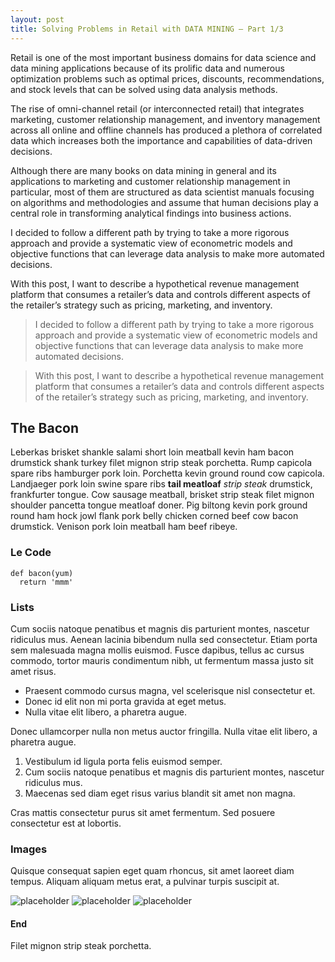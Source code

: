 ```yaml
---
layout: post
title: Solving Problems in Retail with DATA MINING – Part 1/3
---
```


Retail is one of the most important business domains for data science and data mining applications because of its prolific data and numerous optimization problems such as optimal prices, discounts, recommendations, and stock levels that can be solved using data analysis methods. 

The rise of omni-channel retail (or interconnected retail) that integrates marketing, customer relationship management, and inventory management across all online and offline channels has produced a plethora of correlated data which increases both the importance and capabilities of data-driven decisions.

Although there are many books on data mining in general and its applications to marketing and customer relationship management in particular, most of them are structured as data scientist manuals focusing on algorithms and methodologies and assume that human decisions play a central role in transforming analytical findings into business actions. 

I decided to follow a different path by trying to take a more rigorous approach and provide a systematic view of econometric models and objective functions that can leverage data analysis to make more automated decisions. 

With this post, I want to describe a hypothetical revenue management platform that consumes a retailer’s data and controls different aspects of the retailer’s strategy such as pricing, marketing, and inventory.

> I decided to follow a different path by trying to take a more rigorous approach and provide a systematic view of econometric models and objective functions that can leverage data analysis to make more automated decisions. 

> With this post, I want to describe a hypothetical revenue management platform that consumes a retailer’s data and controls different aspects of the retailer’s strategy such as pricing, marketing, and inventory.

## The Bacon

Leberkas brisket shankle salami short loin meatball kevin ham bacon drumstick shank turkey filet mignon strip steak porchetta.
Rump capicola spare ribs hamburger pork loin. Porchetta kevin ground round cow capicola.
Landjaeger pork loin swine spare ribs **tail meatloaf** *strip steak* drumstick, frankfurter tongue.
Cow sausage meatball, brisket strip steak filet mignon shoulder pancetta tongue meatloaf doner.
Pig biltong kevin pork ground round ham hock jowl flank pork belly chicken corned beef cow bacon drumstick.
Venison pork loin meatball ham beef ribeye.

### Le Code

```
def bacon(yum)
  return 'mmm'
```

### Lists

Cum sociis natoque penatibus et magnis dis parturient montes, nascetur ridiculus mus. Aenean lacinia bibendum nulla sed consectetur. Etiam porta sem malesuada magna mollis euismod. Fusce dapibus, tellus ac cursus commodo, tortor mauris condimentum nibh, ut fermentum massa justo sit amet risus.

* Praesent commodo cursus magna, vel scelerisque nisl consectetur et.
* Donec id elit non mi porta gravida at eget metus.
* Nulla vitae elit libero, a pharetra augue.

Donec ullamcorper nulla non metus auctor fringilla. Nulla vitae elit libero, a pharetra augue.

1. Vestibulum id ligula porta felis euismod semper.
2. Cum sociis natoque penatibus et magnis dis parturient montes, nascetur ridiculus mus.
3. Maecenas sed diam eget risus varius blandit sit amet non magna.

Cras mattis consectetur purus sit amet fermentum. Sed posuere consectetur est at lobortis.

### Images

Quisque consequat sapien eget quam rhoncus, sit amet laoreet diam tempus. Aliquam aliquam metus erat, a pulvinar turpis suscipit at.

![placeholder](http://placehold.it/800x400 "Large example image")
![placeholder](http://placehold.it/400x200 "Medium example image")
![placeholder](http://placehold.it/200x200 "Small example image")


#### End

Filet mignon strip steak porchetta.